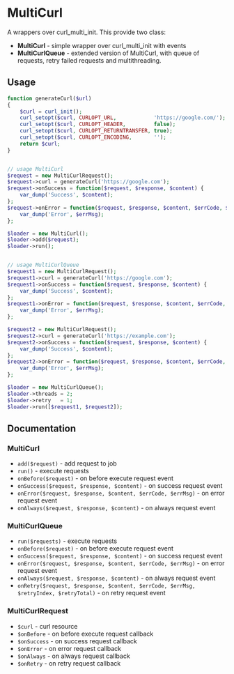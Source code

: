 # MultiCurl
A wrappers over curl_multi_init.
This provide two class:
- **MultiCurl** - simple wrapper over curl_multi_init with events
- **MultiCurlQueue** - extended version of MultiCurl, with queue of requests, retry failed requests and multithreading.  

## Usage 
```php
function generateCurl($url)
{
    $curl = curl_init();
    curl_setopt($curl, CURLOPT_URL,            'https://google.com/');
    curl_setopt($curl, CURLOPT_HEADER,         false);
    curl_setopt($curl, CURLOPT_RETURNTRANSFER, true);
    curl_setopt($curl, CURLOPT_ENCODING,       '');
    return $curl;
}


// usage MultiCurl
$request = new MultiCurlRequest();
$request->curl = generateCurl('https://google.com');
$request->onSuccess = function($request, $response, $content) {
    var_dump('Success', $content);
};
$request->onError = function($request, $response, $content, $errCode, $errMsg) {
    var_dump('Error', $errMsg);
};

$loader = new MultiCurl();
$loader->add($request);
$loader->run();


// usage MultiCurlQueue
$request1 = new MultiCurlRequest();
$request1->curl = generateCurl('https://google.com');
$request1->onSuccess = function($request, $response, $content) {
    var_dump('Success', $content);
};
$request1->onError = function($request, $response, $content, $errCode, $errMsg) {
    var_dump('Error', $errMsg);
};

$request2 = new MultiCurlRequest();
$request2->curl = generateCurl('https://example.com');
$request2->onSuccess = function($request, $response, $content) {
    var_dump('Success', $content);
};
$request2->onError = function($request, $response, $content, $errCode, $errMsg) {
    var_dump('Error', $errMsg);
};

$loader = new MultiCurlQueue();
$loader->threads = 2;
$loader->retry   = 1;
$loader->run([$request1, $request2]);
```

## Documentation

### MultiCurl
- `add($request)` - add request to job
- `run()` - execute requests
- `onBefore($request)` - on before execute request event
- `onSuccess($request, $response, $content)` - on success request event
- `onError($request, $response, $content, $errCode, $errMsg)` - on error request event
- `onAlways($request, $response, $content)` - on always request event

### MultiCurlQueue
- `run($requests)` - execute requests
- `onBefore($request)` - on before execute request event
- `onSuccess($request, $response, $content)` - on success request event
- `onError($request, $response, $content, $errCode, $errMsg)` - on error request event
- `onAlways($request, $response, $content)` - on always request event
- `onRetry($request, $response, $content, $errCode, $errMsg, $retryIndex, $retryTotal)` - on retry request event

### MultiCurlRequest
- `$curl` - curl resource
- `$onBefore` - on before execute request callback
- `$onSuccess` - on success request callback
- `$onError` - on error request callback
- `$onAlways` - on always request callback
- `$onRetry` - on retry request callback